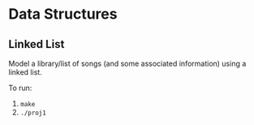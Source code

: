 # Data Structures

## Linked List

Model a library/list of songs (and some associated information) using a linked list.

To run:
1. `make`
2. `./proj1` 

